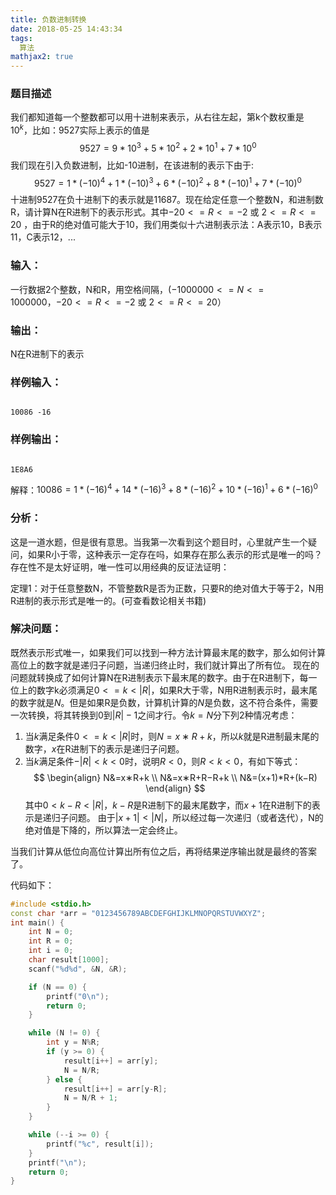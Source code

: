 ```yaml
---
title: 负数进制转换
date: 2018-05-25 14:43:34
tags:
  算法
mathjax2: true
---
```


### 题目描述
我们都知道每一个整数都可以用十进制来表示，从右往左起，第k个数权重是$10^k$，比如：9527实际上表示的值是
$$9527=9*10^3+5*10^2+2*10^1+7*10^0$$
我们现在引入负数进制，比如-10进制，在该进制的表示下由于:
$$9527=1*(-10)^4+1*(-10)^3+6*(-10)^2+8*(-10)^1+7*(-10)^0$$
十进制9527在负十进制下的表示就是11687。现在给定任意一个整数N，和进制数R，请计算N在R进制下的表示形式。其中$−20<=R<=−2$ 或 $2<=R<=20$ ，由于R的绝对值可能大于10，我们用类似十六进制表示法：A表示10，B表示11，C表示12，...

### 输入：
一行数据2个整数，N和R，用空格间隔，($−1000000<=N<=1000000$，$−20<=R<=−2$ 或 $2<=R<=20$）

### 输出：
N在R进制下的表示

### 样例输入：
<code>
10086 -16
</code>

### 样例输出：
<code>
1E8A6
</code>

解释：$10086=1*(-16)^4+14*(-16)^3+8*(-16)^2+10*(-16)^1+6*(-16)^0$

### 分析：
这是一道水题，但是很有意思。当我第一次看到这个题目时，心里就产生一个疑问，如果R小于零，这种表示一定存在吗，如果存在那么表示的形式是唯一的吗？存在性不是太好证明，唯一性可以用经典的反证法证明：

定理1：对于任意整数N，不管整数R是否为正数，只要R的绝对值大于等于2，N用R进制的表示形式是唯一的。(可查看数论相关书籍)

### 解决问题：
既然表示形式唯一，如果我们可以找到一种方法计算最末尾的数字，那么如何计算高位上的数字就是递归子问题，当递归终止时，我们就计算出了所有位。
现在的问题就转换成了如何计算N在R进制表示下最末尾的数字。由于在R进制下，每一位上的数字k必须满足$0<=k<|R|$，如果R大于零，N用R进制表示时，最末尾的数字就是$N%R$。但是如果R是负数，计算机计算的$N%R$是负数，这不符合条件，需要一次转换，将其转换到0到$|R|−1$之间才行。令$k=N%R$分下列2种情况考虑：

  1. 当$k$满足条件$0<=k<|R|$时，则$N=x∗R+k$，所以$k$就是R进制最末尾的数字，$x$在R进制下的表示是递归子问题。
  2. 当$k$满足条件$−|R|<k<0$时，说明$R<0$，则$R<k<0$，有如下等式：
$$
\begin{align}
N&=x∗R+k \\
N&=x∗R+R−R+k \\
N&=(x+1)*R+(k−R)
\end{align}
$$
其中$0<k−R<|R|$，$k−R$是R进制下的最末尾数字，而$x+1$在R进制下的表示是递归子问题。
由于$|x+1| < |N|$，所以经过每一次递归（或者迭代），N的绝对值是下降的，所以算法一定会终止。

当我们计算从低位向高位计算出所有位之后，再将结果逆序输出就是最终的答案了。

代码如下：
``` cpp
#include <stdio.h>
const char *arr = "0123456789ABCDEFGHIJKLMNOPQRSTUVWXYZ";
int main() {
    int N = 0;
    int R = 0;
    int i = 0;
    char result[1000];
    scanf("%d%d", &N, &R);

    if (N == 0) {
        printf("0\n");
        return 0;
    }

    while (N != 0) {
        int y = N%R;
        if (y >= 0) {
            result[i++] = arr[y];
            N = N/R;
        } else {
            result[i++] = arr[y-R];
            N = N/R + 1;
        }
    } 

    while (--i >= 0) {
        printf("%c", result[i]);
    }
    printf("\n");
    return 0;
}
```
